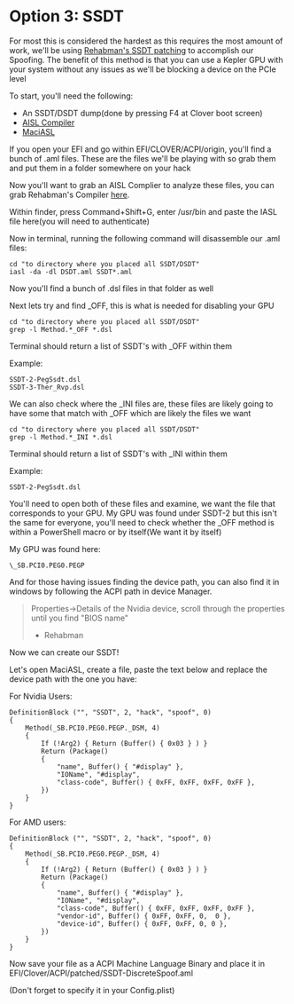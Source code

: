 # Option 3: SSDT

For most this is considered the hardest as this requires the most amount of work, we'll be using [Rehabman's SSDT patching](https://www.tonymacx86.com/threads/fix-window-server-service-only-ran-for-0-seconds-with-dual-gpu.233092/) to accomplish our Spoofing. The benefit of this method is that you can use a Kepler GPU with your system without any issues as we'll be blocking a device on the PCIe level

To start, you'll need the following:

* An SSDT/DSDT dump\(done by pressing F4 at Clover boot screen\)
* [AISL Compiler](https://bitbucket.org/RehabMan/acpica/downloads/)
* [MaciASL](https://sourceforge.net/projects/maciasl/)

If you open your EFI and go within EFI/CLOVER/ACPI/origin, you'll find a bunch of .aml files. These are the files we'll be playing with so grab them and put them in a folder somewhere on your hack

Now you'll want to grab an AISL Complier to analyze these files, you can grab Rehabman's Compiler [here](https://bitbucket.org/RehabMan/acpica/downloads/).

Within finder, press Command+Shift+G, enter /usr/bin and paste the IASL file here\(you will need to authenticate\)

Now in terminal, running the following command will disassemble our .aml files:

```text
cd "to directory where you placed all SSDT/DSDT"
iasl -da -dl DSDT.aml SSDT*.aml
```

Now you'll find a bunch of .dsl files in that folder as well

Next lets try and find \_OFF, this is what is needed for disabling your GPU

```text
cd "to directory where you placed all SSDT/DSDT"
grep -l Method.*_OFF *.dsl
```

Terminal should return a list of SSDT's with \_OFF within them

Example:

```text
SSDT-2-PegSsdt.dsl
SSDT-3-Ther_Rvp.dsl
```

We can also check where the \_INI files are, these files are likely going to have some that match with \_OFF which are likely the files we want

```text
cd "to directory where you placed all SSDT/DSDT"
grep -l Method.*_INI *.dsl
```

Terminal should return a list of SSDT's with \_INI within them

Example:

```text
SSDT-2-PegSsdt.dsl
```

You'll need to open both of these files and examine, we want the file that corresponds to your GPU. My GPU was found under SSDT-2 but this isn't the same for everyone, you'll need to check whether the \_OFF method is within a PowerShell macro or by itself\(We want it by itself\)

My GPU was found here:

```text
\_SB.PCI0.PEG0.PEGP
```

And for those having issues finding the device path, you can also find it in windows by following the ACPI path in device Manager.

> Properties-&gt;Details of the Nvidia device, scroll through the properties until you find "BIOS name"  
> - Rehabman

Now we can create our SSDT!

Let's open MaciASL, create a file, paste the text below and replace the device path with the one you have:


For Nvidia Users:

```text
DefinitionBlock ("", "SSDT", 2, "hack", "spoof", 0)
{
    Method(_SB.PCI0.PEG0.PEGP._DSM, 4)
    {
        If (!Arg2) { Return (Buffer() { 0x03 } ) }
        Return (Package()
        {
            "name", Buffer() { "#display" },
            "IOName", "#display",
            "class-code", Buffer() { 0xFF, 0xFF, 0xFF, 0xFF },
        })
    }
}
```

For AMD users:

```text
DefinitionBlock ("", "SSDT", 2, "hack", "spoof", 0)
{
    Method(_SB.PCI0.PEG0.PEGP._DSM, 4)
    {
        If (!Arg2) { Return (Buffer() { 0x03 } ) }
        Return (Package()
        {
            "name", Buffer() { "#display" },
            "IOName", "#display",
            "class-code", Buffer() { 0xFF, 0xFF, 0xFF, 0xFF },
            "vendor-id", Buffer() { 0xFF, 0xFF, 0,  0 },
            "device-id", Buffer() { 0xFF, 0xFF, 0, 0 },
        })
    }
}
```

Now save your file as a ACPI Machine Language Binary and place it in EFI/Clover/ACPI/patched/SSDT-DiscreteSpoof.aml

\(Don't forget to specify it in your Config.plist\)

